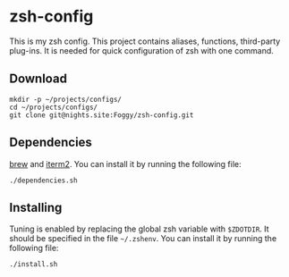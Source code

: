 # zsh-config
This is my zsh config. This project contains aliases, functions, third-party plug-ins. It is needed for quick configuration of zsh with one command.

## Download
```
mkdir -p ~/projects/configs/
cd ~/projects/configs/
git clone git@nights.site:Foggy/zsh-config.git
```

## Dependencies
[brew](https://brew.sh/) and [iterm2](https://www.iterm2.com).
You can install it by running the following file:

```
./dependencies.sh
```

## Installing
Tuning is enabled by replacing the global zsh variable with `$ZDOTDIR`. It should be specified in the file `~/.zshenv`.
You can install it by running the following file:

```
./install.sh
```